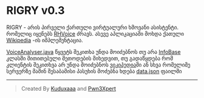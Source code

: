# RIGRY v0.3


RIGRY - არის პირველი ქართული ვირტუალური ხმოვანი ასისტენტი. რომელიც იყენებს [RHVoice](https://github.com/RHVoice/RHVoice) ძრავს. ასევე აპლიკაციაში მოხდა ქათული [Wikipedia](https://ka.wikipedia.org) -ის იმპლემენტაცია.


[VoiceAnalyser.java](https://github.com/Kuduxaaa/RIGRY/blob/main/app/src/main/java/com/rigry/VoiceAnalyzer.java) წყვეტს შეკითხა უნდა მოიძებნოს თუ არა [InfoBase](https://github.com/Kuduxaaa/RIGRY/blob/main/app/src/main/java/com/rigry/InfoBase.java) კლასში მითითებული მეთოდების მიხედვით, თუ გადაწყდება რომ კლიენტის შეკითხვა არ უნდა მოიძებნოს [ვიკიპედია](https://ka.wikipedia.org)ში ან სხვა რომელიმე სერვერზე მაშინ შესაბამისი პასუხის მოძებნა ხდება [data.json](https://github.com/Kuduxaaa/RIGRY/blob/main/app/src/main/assets/data.json) ფაილში

---------------------------

> Created By [Kuduxaaa](https://github.com/Kuduxaaa) and [Pwn3Xpert](https://github.com/Pwn3Xpert)
